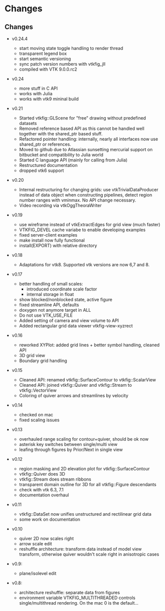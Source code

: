 Changes
=======


## Changes
- v0.24.4
  - start moving state toggle handling to render thread
  - transparent legend box
  - start semantic versioning
  - sync patch version numbers with vtkfig_jll
  - compiled with VTK 9.0.0.rc2
- v0.24
  - more stuff in C API
  - works with Julia
  - works with vtk9 mininal build
  
- v0.21
  - Started vtkfig::GLScene for "free" drawing without predefined datasets
  - Removed reference based API as this cannot be handled well together with  the shared_ptr based stuff.
  - Refactored pointer handling: internally, nearly all interfaces now use shared_ptr or references.
  - Moved to github due to Atlassian sunsetting mercurial support on bitbucket and compatibility
    to Julia world
  - Started C language API (mainly for calling from Julia)
  - Restructured documentation
  - dropped vtk6 support
  
- v0.20
  - Internal restructuring for changing grids: use vtkTrivialDataProducer instead of data object
    when constructing pipelines, detect  region number ranges with vminmax. No API change necessary.
  - Video recording via vtkOggTheoraWriter

- v0.19
  - use wireframe instead of vtkExtractEdges for grid view (much faster)
  - VTKFIG_DEVEL cache variabe to enable developing examples
  - fixed server-client examples
  - make install now fully functional
  - install(EXPORT) with relative directory
  
- v0.18
  - Adaptations for vtk8. Supported vtk versions are now
    6,7 and 8.

- v0.17
  - better handling of small scales:
     - introduced coordinate scale factor
     - internal storage in float
  - show blocked/nonblocked state, active figure
  - fixed streamline API, defaults
  - doxygen not anymore target in ALL
  - Do not use VTK_USE_FILE
  - Added setting of camera and view volume to API
  - Added rectangular grid data viewer vtkfig-view-xyzrect

- v0.16
  - reworked XYPlot: added grid lines + better symbol handling, cleaned API
  - 3D grid view
  - Boundary grid handling

- v0.15
  - Cleaned API: renamed vtkfig::SurfaceContour to vtkfig::ScalarView
  - Cleaned API: joined vtkfig::Quiver and  vtkfig::Stream to vtkfig::VectorView
  - Coloring of quiver arrows and streamlines by velocity

- v0.14
  - checked on mac
  - fixed scaling issues

- v0.13
  - overhauled range scaling for contour+quiver, should be ok now
  - asterisk key switches between single/multi view
  - leafing through figures by Prior/Next in single view 

- v0.12
  - region masking and  2D elevation  plot for vtkfig::SurfaceContour
  - vtkfig::Quiver does 3D
  - vtkfig::Stream does stream ribbons
  - transparent domain outline for 3D for all vtkfig::Figure descendants
  - check with vtk 6.3, 7.1
  - documentation overhaul
  
- v0.11
  - vtkfig::DataSet now unifies unstructured and rectilinear grid data
  - some work on documentation

- v0.10
  - quiver 2D now scales right
  - arrow scale edit
  - reshuffle architecture: transform data instead of model view transform, otherwise
    quiver wouldn't scale right in anisotropic cases

- v0.9:
  - plane/isolevel edit

- v0.8: 
  - architecture reshuffle: separate data from figures
  - environment variable VTKFIG_MULTITHREADED controls single/multithread
    rendering. On the mac 0 is the default...
